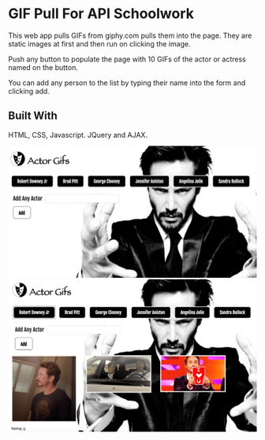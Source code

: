 # GIF Pull For API Schoolwork

This web app pulls GIFs from giphy.com pulls them into the page. They are static images at first and then run on clicking the image.

Push any button to populate the page with 10 GIFs of the actor or actress named on the button.

You can add any person to the list by typing their name into the form and clicking add.

## Built With

HTML, CSS, Javascript. JQuery and AJAX.

![Screen Capture 01](assets/images/screen-capture-01-before.jpg)
![Screen Capture 02](assets/images/screen-capture-02-after.jpg)
